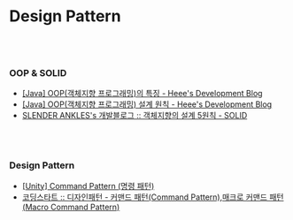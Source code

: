 Design Pattern
==========


 <br/><br/>


### OOP & SOLID
- [[Java] OOP(객체지향 프로그래밍)의 특징 - Heee's Development Blog](https://gmlwjd9405.github.io/2018/07/05/oop-features.html)
- [[Java] OOP(객체지향 프로그래밍) 설계 원칙 - Heee's Development Blog](https://gmlwjd9405.github.io/2018/07/05/oop-solid.html)
- [SLENDER ANKLES's 개발블로그 :: 객체지향의 설계 5원칙 - SOLID](https://slenderankle.tistory.com/162)


 <br/><br/>


### Design Pattern
- [[Unity] Command Pattern (명령 패턴)](https://unity-programmer.tistory.com/18)
- [코딩스타트 :: 디자인패턴 - 커맨드 패턴(Command Pattern),매크로 커맨드 패턴(Macro Command Pattern)](https://coding-start.tistory.com/249)



 <br/><br/>
 

